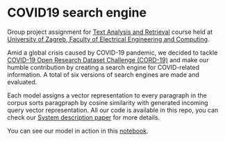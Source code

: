 # COVID19 search engine

Group project assignment for [Text Analysis and Retrieval](https://www.fer.unizg.hr/en/course/taar) course held at
 [University of Zagreb, Faculty of Electrical Engineering and Computing](https://www.fer.unizg.hr/en). <br>

Amid a global crisis caused by COVID-19 pandemic, 
we decided to tackle [COVID-19 Open Research Dataset Challenge (CORD-19)](https://www.kaggle.com/allen-institute-for-ai/CORD-19-research-challenge) and make our humble contribution by creating a search engine for
COVID-related information. A total of six versions of search engines are made and evaluated. 

Each model assigns a vector representation to every paragraph in the corpus sorts paragpraph by cosine similarity with generated incoming query vector representation. 
All our code is available in this repo, you can check our [System description paper](TODO) for more details.

You can see our model in action in this [notebook](https://github.com/patrikmaric/COVID19-search-engine/blob/master/notebooks/demo.ipynb).
